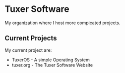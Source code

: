 # Tuxer Software
My organization where I host more compicated projects.

## Current Projects
My current project are:
* TuxerOS - A simple Operating System
* tuxer.org - The Tuxer Software Website

